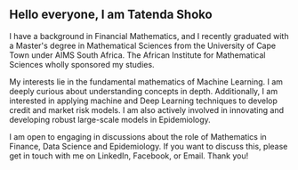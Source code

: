 ## Hello everyone, I am Tatenda Shoko

I have a background in Financial Mathematics, and I recently graduated with a  Master's degree in Mathematical Sciences from the University of Cape Town under AIMS South Africa. The African Institute for Mathematical Sciences wholly sponsored my studies. 

My interests lie in the fundamental mathematics of Machine Learning. I am deeply curious about understanding concepts in depth. Additionally, I am interested in applying machine and Deep Learning techniques to develop credit and market risk models. I am also actively involved in innovating and developing robust large-scale models in Epidemiology.

I am open to engaging in discussions about the role of Mathematics in Finance, Data Science and Epidemiology. If you want to discuss this, please get in touch with me on LinkedIn, Facebook, or Email. Thank you!

